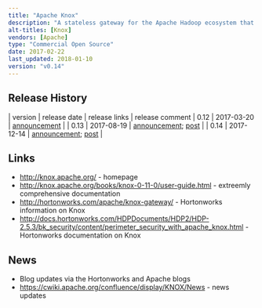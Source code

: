 ```yaml
---
title: "Apache Knox"
description: "A stateless gateway for the Apache Hadoop ecosystem that provides perimeter security.  Includes support for user authentication (via LDAP, Active Directory and a number of single sign on solutions), access authorisation on a per service basis, transitions to Kerberos authentication, reverse proxying and auditing, extension points for supporting new services, audit capabilities, and out of the box support for a number of Hadoop technology end points.  An Apache project, started by Hortonworks in February 2013, donated to the Apache Foundation two months later in April, before graduating in February 2014. Hasn't yet reached a v1.0 milestone, however still under active development."
alt-titles: [Knox]
vendors: [Apache]
type: "Commercial Open Source"
date: 2017-02-22
last_updated: 2018-01-10
version: "v0.14"
---
```

## Release History

| version | release date | release links | release comment
| 0.12 | 2017-03-20 | [announcement](http://mail-archives.apache.org/mod_mbox/www-announce/201703.mbox/%3CCA%2BTBRctuHBLB%3DC4gHggQJaGjzPaMUMprcXx-P_mmSnLvf-55OQ%40mail.gmail.com%3E) |
| 0.13 | 2017-08-19 | [announcement](http://mail-archives.apache.org/mod_mbox/www-announce/201708.mbox/%3CCACRbFyhaO6vfUn66toWKVuOhoPKeab9G0AOZPWcHRjjN+zaWQg@mail.gmail.com%3E); [post](https://cwiki.apache.org/confluence/display/KNOX/News#News-2017-08-19ApacheKnoxGateway0.13.0Released!) |
| 0.14 | 2017-12-14 | [announcement](http://mail-archives.us.apache.org/mod_mbox/www-announce/201712.mbox/%3CCACRbFygcSMzkP9yNNvm2jCn2Sibz02OWTjJw3_2S5TWw1UTM=g@mail.gmail.com%3E); [post](https://cwiki.apache.org/confluence/display/KNOX/News#News-2017-12-14ApacheKnoxGateway0.14.0Released!) |


## Links

* <http://knox.apache.org/> - homepage
* <http://knox.apache.org/books/knox-0-11-0/user-guide.html> - extreemly comprehensive documentation
* <http://hortonworks.com/apache/knox-gateway/> - Hortonworks information on Knox
* <http://docs.hortonworks.com/HDPDocuments/HDP2/HDP-2.5.3/bk_security/content/perimeter_security_with_apache_knox.html> - Hortonworks documentation on Knox

## News

* Blog updates via the Hortonworks and Apache blogs
* <https://cwiki.apache.org/confluence/display/KNOX/News> - news updates